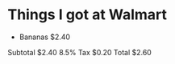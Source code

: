 Things I got at Walmart
==============================

* Bananas 
	$2.40 

Subtotal 
	$2.40
8.5% Tax 
	$0.20
Total 
	$2.60